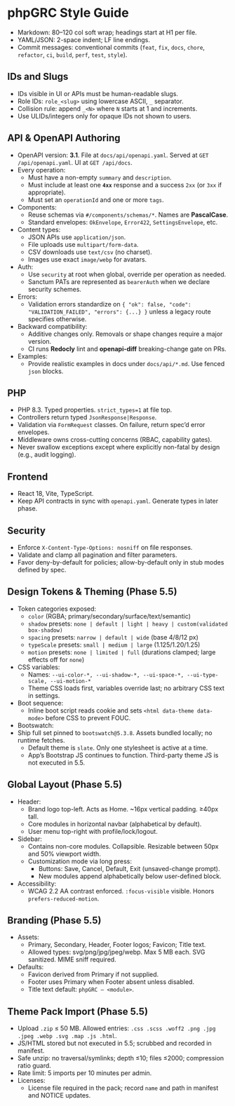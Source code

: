 # phpGRC Style Guide

- Markdown: 80–120 col soft wrap; headings start at H1 per file.
- YAML/JSON: 2-space indent; LF line endings.
- Commit messages: conventional commits (`feat`, `fix`, `docs`, `chore`, `refactor`, `ci`, `build`, `perf`, `test`, `style`).

## IDs and Slugs
- IDs visible in UI or APIs must be human-readable slugs.
- Role IDs: `role_<slug>` using lowercase ASCII, `_` separator.
- Collision rule: append `_<N>` where `N` starts at 1 and increments.
- Use ULIDs/integers only for opaque IDs not shown to users.

## API & OpenAPI Authoring
- OpenAPI version: **3.1**. File at `docs/api/openapi.yaml`. Served at `GET /api/openapi.yaml`. UI at `GET /api/docs`.
- Every operation:
  - Must have a non-empty `summary` and `description`.
  - Must include at least one **`4xx`** response and a success `2xx` (or `3xx` if appropriate).
  - Must set an `operationId` and one or more `tags`.
- Components:
  - Reuse schemas via `#/components/schemas/*`. Names are **PascalCase**.
  - Standard envelopes: `OkEnvelope`, `Error422`, `SettingsEnvelope`, etc.
- Content types:
  - JSON APIs use `application/json`.
  - File uploads use `multipart/form-data`.
  - CSV downloads use `text/csv` (no charset).
  - Images use exact `image/webp` for avatars.
- Auth:
  - Use `security` at root when global, override per operation as needed.
  - Sanctum PATs are represented as `bearerAuth` when we declare security schemes.
- Errors:
  - Validation errors standardize on `{ "ok": false, "code": "VALIDATION_FAILED", "errors": {...} }` unless a legacy route specifies otherwise.
- Backward compatibility:
  - Additive changes only. Removals or shape changes require a major version.
  - CI runs **Redocly** lint and **openapi-diff** breaking-change gate on PRs.
- Examples:
  - Provide realistic examples in docs under `docs/api/*.md`. Use fenced `json` blocks.

## PHP
- PHP 8.3. Typed properties. `strict_types=1` at file top.
- Controllers return typed `JsonResponse|Response`.
- Validation via `FormRequest` classes. On failure, return spec’d error envelopes.
- Middleware owns cross-cutting concerns (RBAC, capability gates).
- Never swallow exceptions except where explicitly non-fatal by design (e.g., audit logging).

## Frontend
- React 18, Vite, TypeScript.
- Keep API contracts in sync with `openapi.yaml`. Generate types in later phase.

## Security
- Enforce `X-Content-Type-Options: nosniff` on file responses.
- Validate and clamp all pagination and filter parameters.
- Favor deny-by-default for policies; allow-by-default only in stub modes defined by spec.

## Design Tokens & Theming (Phase 5.5)
- Token categories exposed:
  - `color` (RGBA; primary/secondary/surface/text/semantic)
  - `shadow` presets: `none | default | light | heavy | custom(validated box-shadow)`
  - `spacing` presets: `narrow | default | wide` (base 4/8/12 px)
  - `typeScale` presets: `small | medium | large` (1.125/1.20/1.25)
  - `motion` presets: `none | limited | full` (durations clamped; large effects off for `none`)
- CSS variables:
  - Names: `--ui-color-*, --ui-shadow-*, --ui-space-*, --ui-type-scale, --ui-motion-*`
  - Theme CSS loads first, variables override last; no arbitrary CSS text in settings.
- Boot sequence:
  - Inline boot script reads cookie and sets `<html data-theme data-mode>` before CSS to prevent FOUC.
- Bootswatch:
- Ship full set pinned to `bootswatch@5.3.8`. Assets bundled locally; no runtime fetches.
  - Default theme is `slate`. Only one stylesheet is active at a time.
  - App’s Bootstrap JS continues to function. Third-party theme JS is not executed in 5.5.

## Global Layout (Phase 5.5)
- Header:
  - Brand logo top-left. Acts as Home. ~16px vertical padding. ≥40px tall.
  - Core modules in horizontal navbar (alphabetical by default).
  - User menu top-right with profile/lock/logout.
- Sidebar:
  - Contains non-core modules. Collapsible. Resizable between 50px and 50% viewport width.
  - Customization mode via long press:
    - Buttons: Save, Cancel, Default, Exit (unsaved-change prompt).
    - New modules append alphabetically below user-defined block.
- Accessibility:
  - WCAG 2.2 AA contrast enforced. `:focus-visible` visible. Honors `prefers-reduced-motion`.

## Branding (Phase 5.5)
- Assets:
  - Primary, Secondary, Header, Footer logos; Favicon; Title text.
  - Allowed types: svg/png/jpg/jpeg/webp. Max 5 MB each. SVG sanitized. MIME sniff required.
- Defaults:
  - Favicon derived from Primary if not supplied.
  - Footer uses Primary when Footer absent unless disabled.
  - Title text default: `phpGRC — <module>`.

## Theme Pack Import (Phase 5.5)
- Upload `.zip` ≤ 50 MB. Allowed entries: `.css .scss .woff2 .png .jpg .jpeg .webp .svg .map .js .html`.
- JS/HTML stored but not executed in 5.5; scrubbed and recorded in manifest.
- Safe unzip: no traversal/symlinks; depth ≤10; files ≤2000; compression ratio guard.
- Rate limit: 5 imports per 10 minutes per admin.
- Licenses:
  - License file required in the pack; record `name` and path in manifest and NOTICE updates.

